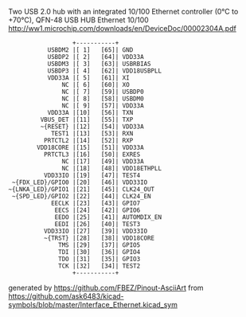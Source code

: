 Two USB 2.0 hub with an integrated 10/100 Ethernet controller (0°C to +70°C), QFN-48
USB HUB Ethernet 10/100
http://ww1.microchip.com/downloads/en/DeviceDoc/00002304A.pdf


	                  +-----------+
	           USBDM2 |[ 1]   [65]| GND
	           USBDP2 |[ 2]   [64]| VDD33A
	           USBDM3 |[ 3]   [63]| USBRBIAS
	           USBDP3 |[ 4]   [62]| VDD18USBPLL
	           VDD33A |[ 5]   [61]| XI
	               NC |[ 6]   [60]| XO
	               NC |[ 7]   [59]| USBDP0
	               NC |[ 8]   [58]| USBDM0
	               NC |[ 9]   [57]| VDD33A
	           VDD33A |[10]   [56]| TXN
	         VBUS_DET |[11]   [55]| TXP
	         ~{RESET} |[12]   [54]| VDD33A
	            TEST1 |[13]   [53]| RXN
	          PRTCTL2 |[14]   [52]| RXP
	        VDD18CORE |[15]   [51]| VDD33A
	          PRTCTL3 |[16]   [50]| EXRES
	               NC |[17]   [49]| VDD33A
	               NC |[18]   [48]| VDD18ETHPLL
	          VDD33IO |[19]   [47]| TEST4
	 ~{FDX_LED}/GPIO0 |[20]   [46]| VDD33IO
	~{LNKA_LED}/GPIO1 |[21]   [45]| CLK24_OUT
	 ~{SPD_LED}/GPIO2 |[22]   [44]| CLK24_EN
	            EECLK |[23]   [43]| GPIO7
	             EECS |[24]   [42]| GPIO6
	             EEDO |[25]   [41]| AUTOMDIX_EN
	             EEDI |[26]   [40]| TEST3
	          VDD33IO |[27]   [39]| VDD33IO
	          ~{TRST} |[28]   [38]| VDD18CORE
	              TMS |[29]   [37]| GPIO5
	              TDI |[30]   [36]| GPIO4
	              TDO |[31]   [35]| GPIO3
	              TCK |[32]   [34]| TEST2
	                  +-----------+


generated by https://github.com/FBEZ/Pinout-AsciiArt from https://github.com/ask6483/kicad-symbols/blob/master/Interface_Ethernet.kicad_sym